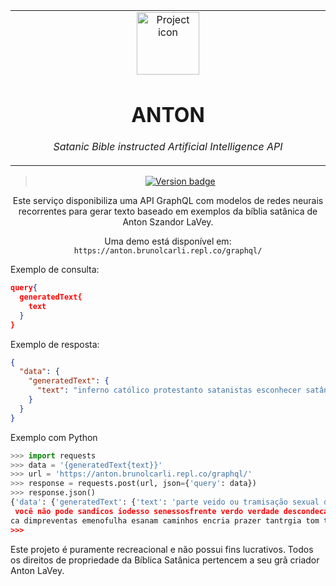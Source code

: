 <table align="center"><tr><td align="center" width="9999">

<img src="https://rlv.zcache.com.br/camiseta_t_shirt_do_retrato_de_anton_lavey-r5f62938dcec84f84ac776abf42ff0fac_k21au_307.jpg?rvtype=content" align="center" width="100" alt="Project icon">

# ANTON

*Satanic Bible instructed Artificial Intelligence API*
</td></tr>

</table>    

<div align="center">

> [![Version badge](https://img.shields.io/badge/version-0.0.4-silver.svg)]()


Este serviço disponibiliza uma API GraphQL com modelos de redes neurais recorrentes para gerar texto baseado em exemplos da bíblia satânica de Anton Szandor LaVey.

Uma demo está disponível em: `https://anton.brunolcarli.repl.co/graphql/`
</div>

Exemplo de consulta:


```json
query{
  generatedText{
    text
  }
}
```

Exemplo de resposta:

```json
{
  "data": {
    "generatedText": {
      "text": "inferno católico protestanto satanistas esconhecer satânico sente ondo terrdivedo umo pessoa feverente reques seun condado maprender ser dausadisar diveriades"
    }
  }
}
```

Exemplo com Python

```py
>>> import requests
>>> data = '{generatedText{text}}'
>>> url = 'https://anton.brunolcarli.repl.co/graphql/'
>>> response = requests.post(url, json={'query': data})
>>> response.json()
{'data': {'generatedText': {'text': 'parte veido ou tramisação sexual deriridos seus
 você não pode sandicos iodesso senessosfrente verdo verdade descondecado não setâni
ca dimpreventas emenofulha esanam caminhos encria prazer tantrgia tom temer'}}}
>>>
```

Este projeto é puramente recreacional e não possui fins lucrativos. Todos os direitos de propriedade da Bíblica Satânica pertencem a seu grã criador Anton LaVey.